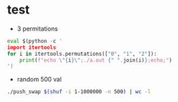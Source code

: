 # test

- 3 permitations

```python
eval $(python -c '
import itertools
for i in itertools.permutations(["0", "1", "2"]):
    print(f"echo \"{i}\";./a.out {" ".join(i)};echo;")
')
```

- random 500 val

```sh
./push_swap $(shuf -i 1-1000000 -n 500) | wc -l
```


